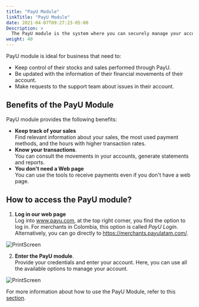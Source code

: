 ```yaml
---
title: "PayU Module"
linkTitle: "PayU Module"
date: 2021-04-07T09:27:23-05:00
Description: >
  The PayU module is the system where you can securely manage your account. In this module, you can change your password, get sales reports, find the data needed to integrate your website with our platform, use tools to receive payments and transfer money to your bank account.
weight: 40
---
```


PayU module is ideal for business that need to: 

* Keep control of their stocks and sales performed through PayU.
* Be updated with the information of their financial movements of their account.
* Make requests to the support team about issues in their account.

## Benefits of the PayU Module
PayU module provides the following benefits: 

* **Keep track of your sales**<br>Find relevant information about your sales, the most used payment methods, and the hours with higher transaction rates.
* **Know your transactions**.<br>You can consult the movements in your accounts, generate statements and reports.
* **You don't need a Web page**<br>You can use the tools to receive payments even if you don't have a web page.

## How to access the PayU module?
1. **Log in our web page**<br>Log into www.payu.com, at the top right corner, you find the option to log in. For merchants in Colombia, this option is called _PayU Login_.<br>Alternatively, you can go directly to https://merchants.payulatam.com/.

![PrintScreen](/assets/Login1_en.png)

2. **Enter the PayU module**.<br>Provide your credentials and enter your account. Here, you can use all the available options to manage your account.

![PrintScreen](/assets/Login2_en.png)

For more information about how to use the PayU Module, refer to this [section](en/payu-module-documentation.html).
